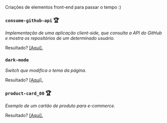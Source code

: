Criações de elementos front-end para passar o tempo :)

### `consume-github-api` :trophy: 
<p><em>Implementação de uma aplicação client-side, que consulta a API do GitHub e mostra os repositórios de um determinado usuário.</p></em>
<p>Resultado? <a href="https://aunioribeiro.com.br/consume-github-api/index.php" target="_blank">[Aqui].</a></p>

### `dark-mode`
<p><em>Switch que modifica o tema da página.</p></em>
<p>Resultado? <a href="https://aunioribeiro.com.br/dark-mode/index.php" target="_blank">[Aqui].</a></p>

### `product-card_00` :trophy: 
<p><em>Exemplo de um cartão de produto para e-commerce.</p></em>
<p>Resultado? <a href="https://aunioribeiro.com.br/product-card/index.php" target="_blank">[Aqui].</a></p>